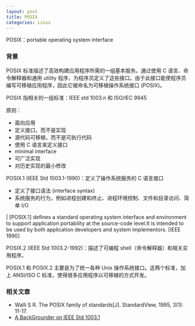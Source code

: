 ```yaml
---
layout: post
title: POSIX
categories: Linux
---
```


POSIX：portable operating system interface

### 背景

POSIX 标准描述了高效构建应用程序所需的一组基本服务。通过使用 C 语言、命令解释器和通用 utility 程序，为程序员定义了这些接口。由于此接口能使程序员编写可移植应用程序，因此它被命名为可移植操作系统接口 (POSIX)。

POSIX 指相关的一组标准：IEEE std 1003.n 和 ISO/IEC 9945

原则：
* 面向应用
* 定义接口，而不是实现
* 源代码可移植，而不是可执行代码
* 使用 C 语言来定义接口
* minimal interface
* 可广泛实现
* 对历史实现的最小修改

POSIX.1 (IEEE Std 1003.1-1990)：定义了操作系统服务的 C 语言接口
* 定义了接口语法 (interface syntax)
* 系统服务的行为，例如进程创建和终止、进程环境控制、文件和目录访问、简单 I/O

| [POSIX.1] defines a standard operating system interface and environment to support application portability at the source-code level.It is intended to be used by both application developers and system implementors. [IEEE 1990]

POSIX.2 (IEEE Std 1003.2-1992)：描述了可编程 shell（命令解释器）和相关实用程序。

POSIX.1 和 POSIX.2 主要是为了统一各种 Unix 操作系统接口。这两个标准，加上 ANSI/ISO C 标准，使得很多应用程序以可移植的方式开发。

### 相关文章

* Walli S R. The POSIX family of standards[J]. StandardView, 1995, 3(1): 11-17.
* [A BackGrounder on IEEE Std 1003.1](http://www.opengroup.org/austin/papers/backgrounder.html)

